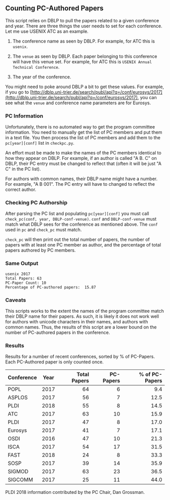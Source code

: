 ## Counting PC-Authored Papers ##

This script relies on DBLP to pull the papers related to a given
conference and year. There are three things the user needs to set for
each conference. Let me use USENIX ATC as an example.

1. The conference name as seen by DBLP. For example, for ATC this is
`usenix`.

2. The `venue` as seen by DBLP. Each paper belonging to
this conference will have this venue set. For example, for ATC this is
`USENIX Annual Technical Conference`.

3. The year of the conference.

You might need to poke around DBLP a bit to get these values. For
example, if you go to
[http://dblp.uni-trier.de/search/publ/api?q=/conf/eurosys/2017](http://dblp.uni-trier.de/search/publ/api?q=/conf/eurosys/2017),
you can see what the `venue` and conference name parameters are for Eurosys.

### PC Information ###

Unfortunately, there is no automated way to get the program committee
information.  You need to manually get the list of PC members and put
them in a text file. You then process the list of PC members and add
them to the `pc[year][conf]` list in `checkpc.py`.

An effort must be made to make the names of the PC members identical
to how they appear on DBLP. For example, if an author is called "A
B. C" on DBLP, their PC entry must be changed to reflect that (often
it will be just "A C" in the PC list).

For authors with common names, their DBLP name might have a
number. For example, "A B 001". The PC entry will have to changed to
reflect the correct author.
        
### Checking PC Authorship ###

After parsing the PC list and populating `pc[year][conf]` you must
call `check_pc(conf, year, DBLP-conf-venue)`. `conf` and
`DBLP-conf-venue` must match what DBLP sees for the conference as
mentioned above. The `conf` used in `pc` and `check_pc` must match.

`check_pc` will then print out the total number of papers, the number
of papers with at least one PC member as author, and the percentage of
total papers authored by PC members.

### Same Output ###

```
usenix 2017
Total Papers: 63
PC-Paper Count: 10
Percentage of PC-authored papers:  15.87
```      
    
### Caveats ###

This scripts works to the extent the names of the program committee
match their DBLP name for their papers. As such, it is likely it does
not work well for authors with unicode characters in their names, and
authors with common names. Thus, the results of this script are a
lower bound on the number of PC-authored papers in the conference.

### Results ###

Results for a number of recent conferences, sorted by % of
PC-Papers. Each PC-Authored paper is only counted once.
    
| Conference | Year | Total Papers | PC-Papers | % of PC-Papers |
|-------------|:-------------:| -----:|----:|----:|
POPL    | 2017 |   64 |   6   |  9.4  |
ASPLOS  | 2017 |   56 |   7   |  12.5 |
PLDI    | 2018 |   55 |   8   |  14.5 |  
ATC     | 2017 |   63 |   10  |  15.9 |
PLDI    | 2017 |   47 |   8   | 17.0  |
Eurosys | 2017 |   41 |   7   | 17.1  |
OSDI    | 2016 |   47 |   10  |  21.3 |
ISCA    | 2017 |   54 |   17  | 31.5  |
FAST    | 2018 |   24 |   8   | 33.3  |
SOSP    | 2017 |   39 |   14  |  35.9 |
SIGMOD  | 2017 |   63 |   23  |  36.5 |
SIGCOMM | 2017 |   25 |   11  |  44.0 |            

PLDI 2018 information contributed by the PC Chair, Dan Grossman.
